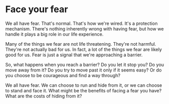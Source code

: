 # Face your fear

We all have fear. That's normal. That's how we're wired. It's a protection mechanism. There's nothing inherently wrong with having fear, but how we handle it plays a big role in our life experience.

Many of the things we fear are not life threatening. They're not harmful. They're not actually bad for us. In fact, a lot of the things we fear are likely good for us. Fear is just a signal that we're approaching a barrier.

So, what happens when you reach a barrier? Do you let it stop you? Do you move away from it? Do you try to move past it only if it seems easy? Or do you choose to be courageous and find a way through?

We all have fear. We can choose to run and hide from it, or we can choose to stand and face it. What might be the benefits of facing a fear you have? What are the costs of hiding from it?
